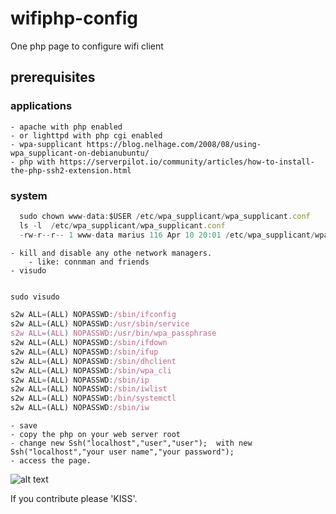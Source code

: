 # wifiphp-config
One php page to configure wifi client

## prerequisites
### applications
    - apache with php enabled
    - or lighttpd with php cgi enabled
    - wpa-supplicant https://blog.nelhage.com/2008/08/using-wpa_supplicant-on-debianubuntu/
    - php with https://serverpilot.io/community/articles/how-to-install-the-php-ssh2-extension.html
    
### system

```javascript
  sudo chown www-data:$USER /etc/wpa_supplicant/wpa_supplicant.conf
  ls -l  /etc/wpa_supplicant/wpa_supplicant.conf
  -rw-r--r-- 1 www-data marius 116 Apr 10 20:01 /etc/wpa_supplicant/wpa_supplicant.conf
```
    - kill and disable any othe network managers.
        - like: connman and friends
    - visudo
    
```javascript

sudo visudo

s2w ALL=(ALL) NOPASSWD:/sbin/ifconfig
s2w ALL=(ALL) NOPASSWD:/usr/sbin/service
s2w ALL=(ALL) NOPASSWD:/usr/bin/wpa_passphrase
s2w ALL=(ALL) NOPASSWD:/sbin/ifdown
s2w ALL=(ALL) NOPASSWD:/sbin/ifup
s2w ALL=(ALL) NOPASSWD:/sbin/dhclient
s2w ALL=(ALL) NOPASSWD:/sbin/wpa_cli
s2w ALL=(ALL) NOPASSWD:/sbin/ip
s2w ALL=(ALL) NOPASSWD:/sbin/iwlist
s2w ALL=(ALL) NOPASSWD:/bin/systemctl
s2w ALL=(ALL) NOPASSWD:/sbin/iw


```
    - save
    - copy the php on your web server root 
    - change new Ssh("localhost","user","user");  with new Ssh("localhost","your user name","your password");
    - access the page.
    
        
        
        
        
![alt text](https://raw.githubusercontent.com/comarius/wifiphp-config/master/wifiphpone.png "wifipho-config")



If you contribute please 'KISS'.




